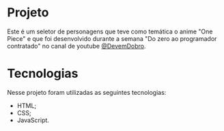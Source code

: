 # Projeto
Este é um seletor de personagens que teve como temática o anime "One Piece" e que foi desenvolvido durante a semana "Do zero ao programador contratado" no canal de youtube [@DevemDobro](https://www.youtube.com/@DevemDobro).

# Tecnologias
Nesse projeto foram utilizadas as seguintes tecnologias:

- HTML;
- CSS;
- JavaScript.
